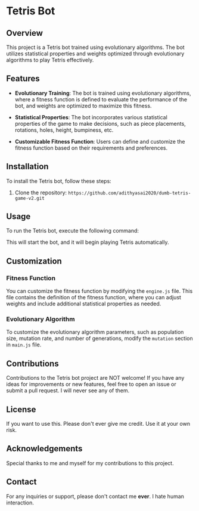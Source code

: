 # Tetris Bot

## Overview

This project is a Tetris bot trained using evolutionary algorithms. The bot utilizes statistical properties and weights optimized through evolutionary algorithms to play Tetris effectively.

## Features

- **Evolutionary Training**: The bot is trained using evolutionary algorithms, where a fitness function is defined to evaluate the performance of the bot, and weights are optimized to maximize this fitness.
  
- **Statistical Properties**: The bot incorporates various statistical properties of the game to make decisions, such as piece placements, rotations, holes, height, bumpiness, etc.
  
- **Customizable Fitness Function**: Users can define and customize the fitness function based on their requirements and preferences.
  

## Installation

To install the Tetris bot, follow these steps:

1. Clone the repository: `https://github.com/adithyasai2020/dumb-tetris-game-v2.git`

## Usage

To run the Tetris bot, execute the following command:


This will start the bot, and it will begin playing Tetris automatically.

## Customization

### Fitness Function

You can customize the fitness function by modifying the `engine.js` file. This file contains the definition of the fitness function, where you can adjust weights and include additional statistical properties as needed.

### Evolutionary Algorithm

To customize the evolutionary algorithm parameters, such as population size, mutation rate, and number of generations, modify the `mutation` section in `main.js` file.

## Contributions

Contributions to the Tetris bot project are NOT welcome! If you have any ideas for improvements or new features, feel free to open an issue or submit a pull request. I will never see any of them.

## License

If you want to use this. Please don't ever give me credit. Use it at your own risk.

## Acknowledgements

Special thanks to me and myself for my contributions to this project.

## Contact

For any inquiries or support, please don't contact me **ever**. I hate human interaction.
